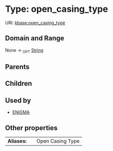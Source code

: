 
# Type: open_casing_type




URI: [kbase:open_casing_type](http://kbase.us/open_casing_type)


## Domain and Range

None ->  <sub>OPT</sub> [String](types/String.md)

## Parents


## Children


## Used by

 * [ENIGMA](ENIGMA.md)

## Other properties

|  |  |  |
| --- | --- | --- |
| **Aliases:** | | Open Casing Type |

